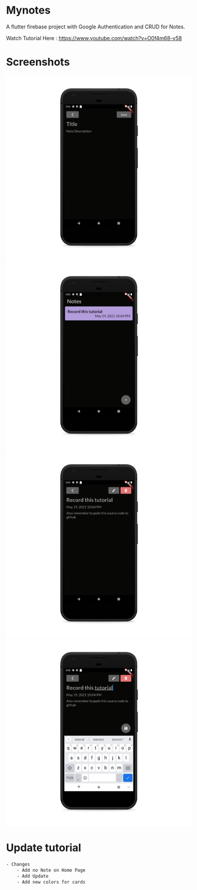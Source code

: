 # Mynotes

A flutter firebase project with Google Authentication and CRUD for Notes.

Watch Tutorial Here : https://www.youtube.com/watch?v=O0f4m68-v58

# Screenshots
![Screenshot](screenshots/Screenshot_1621499653_pixel_quite_black_portrait.png)
![Screenshot](screenshots/Screenshot_1621499695_pixel_quite_black_portrait.png)
![Screenshot](screenshots/Screenshot_1621499698_pixel_quite_black_portrait.png)
![Screenshot](screenshots/Screenshot_1621499702_pixel_quite_black_portrait.png)

# Update tutorial
    - Changes
        - Add no Note on Home Page
        - Add Update
        - Add new colors for cards
